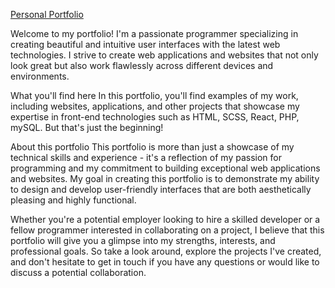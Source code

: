 [Personal Portfolio]()

Welcome to my portfolio!
I'm a passionate programmer specializing in creating beautiful and intuitive user interfaces with the latest web technologies. I strive to create web applications and websites that not only look great but also work flawlessly across different devices and environments.

What you'll find here
In this portfolio, you'll find examples of my work, including websites, applications, and other projects that showcase my expertise in front-end technologies such as HTML, SCSS, React, PHP, mySQL. But that's just the beginning!

About this portfolio
This portfolio is more than just a showcase of my technical skills and experience - it's a reflection of my passion for programming and my commitment to building exceptional web applications and websites. My goal in creating this portfolio is to demonstrate my ability to design and develop user-friendly interfaces that are both aesthetically pleasing and highly functional.

Whether you're a potential employer looking to hire a skilled developer or a fellow programmer interested in collaborating on a project, I believe that this portfolio will give you a glimpse into my strengths, interests, and professional goals. So take a look around, explore the projects I've created, and don't hesitate to get in touch if you have any questions or would like to discuss a potential collaboration.
